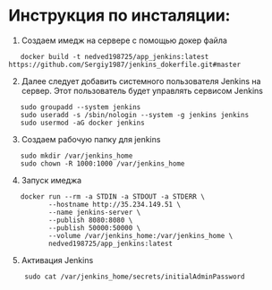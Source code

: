 # Инструкция по инсталяции:

1. Cоздаем имедж на сервере с помощью докер файла

```
   docker build -t nedved198725/app_jenkins:latest https://github.com/Sergiy1987/jenkins_dokerfile.git#master
```

2. Далее следует добавить системного пользователя Jenkins на сервер. Этот пользователь будет управлять сервисом Jenkins

```
   sudo groupadd --system jenkins
   sudo useradd -s /sbin/nologin --system -g jenkins jenkins
   sudo usermod -aG docker jenkins
```

3. Создаем рабочую папку для jenkins

```
   sudo mkdir /var/jenkins_home
   sudo chown -R 1000:1000 /var/jenkins_home
```

4. Запуск имеджа

```
   docker run --rm -a STDIN -a STDOUT -a STDERR \
          --hostname http://35.234.149.51 \
          --name jenkins-server \
          --publish 8080:8080 \
          --publish 50000:50000 \
          --volume /var/jenkins_home:/var/jenkins_home \
          nedved198725/app_jenkins:latest
 ```

5. Активация Jenkins

```
    sudo cat /var/jenkins_home/secrets/initialAdminPassword
```
